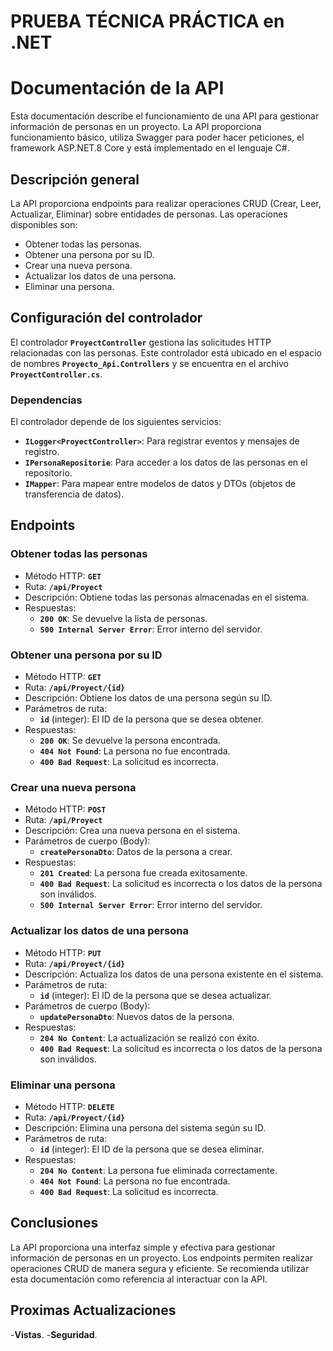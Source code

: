 # PRUEBA TÉCNICA PRÁCTICA en .NET

# **Documentación de la API**

Esta documentación describe el funcionamiento de una API para gestionar información de personas en un proyecto. La API proporciona funcionamiento básico, utiliza Swagger para poder hacer peticiones, el framework ASP.NET.8 Core y está implementado en el lenguaje C#. 

## **Descripción general**

La API proporciona endpoints para realizar operaciones CRUD (Crear, Leer, Actualizar, Eliminar) sobre entidades de personas. Las operaciones disponibles son:

- Obtener todas las personas.
- Obtener una persona por su ID.
- Crear una nueva persona.
- Actualizar los datos de una persona.
- Eliminar una persona.

## **Configuración del controlador**

El controlador **`ProyectController`** gestiona las solicitudes HTTP relacionadas con las personas. Este controlador está ubicado en el espacio de nombres **`Proyecto_Api.Controllers`** y se encuentra en el archivo **`ProyectController.cs`**.

### **Dependencias**

El controlador depende de los siguientes servicios:

- **`ILogger<ProyectController>`**: Para registrar eventos y mensajes de registro.
- **`IPersonaRepositorie`**: Para acceder a los datos de las personas en el repositorio.
- **`IMapper`**: Para mapear entre modelos de datos y DTOs (objetos de transferencia de datos).

## **Endpoints**

### **Obtener todas las personas**

- Método HTTP: **`GET`**
- Ruta: **`/api/Proyect`**
- Descripción: Obtiene todas las personas almacenadas en el sistema.
- Respuestas:
    - **`200 OK`**: Se devuelve la lista de personas.
    - **`500 Internal Server Error`**: Error interno del servidor.

### **Obtener una persona por su ID**

- Método HTTP: **`GET`**
- Ruta: **`/api/Proyect/{id}`**
- Descripción: Obtiene los datos de una persona según su ID.
- Parámetros de ruta:
    - **`id`** (integer): El ID de la persona que se desea obtener.
- Respuestas:
    - **`200 OK`**: Se devuelve la persona encontrada.
    - **`404 Not Found`**: La persona no fue encontrada.
    - **`400 Bad Request`**: La solicitud es incorrecta.

### **Crear una nueva persona**

- Método HTTP: **`POST`**
- Ruta: **`/api/Proyect`**
- Descripción: Crea una nueva persona en el sistema.
- Parámetros de cuerpo (Body):
    - **`createPersonaDto`**: Datos de la persona a crear.
- Respuestas:
    - **`201 Created`**: La persona fue creada exitosamente.
    - **`400 Bad Request`**: La solicitud es incorrecta o los datos de la persona son inválidos.
    - **`500 Internal Server Error`**: Error interno del servidor.

### **Actualizar los datos de una persona**

- Método HTTP: **`PUT`**
- Ruta: **`/api/Proyect/{id}`**
- Descripción: Actualiza los datos de una persona existente en el sistema.
- Parámetros de ruta:
    - **`id`** (integer): El ID de la persona que se desea actualizar.
- Parámetros de cuerpo (Body):
    - **`updatePersonaDto`**: Nuevos datos de la persona.
- Respuestas:
    - **`204 No Content`**: La actualización se realizó con éxito.
    - **`400 Bad Request`**: La solicitud es incorrecta o los datos de la persona son inválidos.

### **Eliminar una persona**

- Método HTTP: **`DELETE`**
- Ruta: **`/api/Proyect/{id}`**
- Descripción: Elimina una persona del sistema según su ID.
- Parámetros de ruta:
    - **`id`** (integer): El ID de la persona que se desea eliminar.
- Respuestas:
    - **`204 No Content`**: La persona fue eliminada correctamente.
    - **`404 Not Found`**: La persona no fue encontrada.
    - **`400 Bad Request`**: La solicitud es incorrecta.

## **Conclusiones**

La API proporciona una interfaz simple y efectiva para gestionar información de personas en un proyecto. Los endpoints permiten realizar operaciones CRUD de manera segura y eficiente. Se recomienda utilizar esta documentación como referencia al interactuar con la API.

## **Proximas Actualizaciones**

-**Vistas**.
-**Seguridad**.

